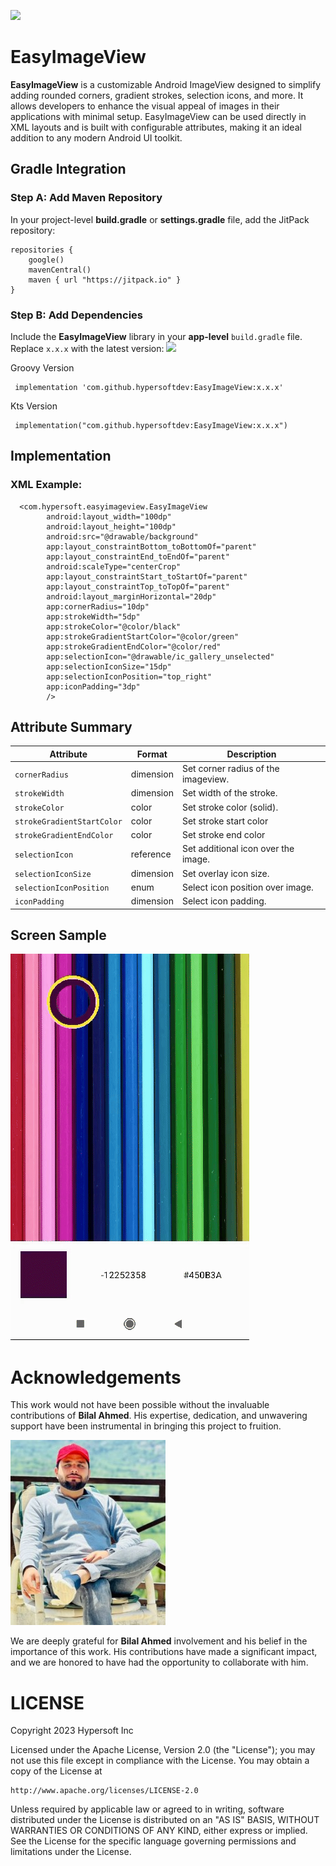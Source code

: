 [![](https://jitpack.io/v/hypersoftdev/EasyImageView.svg)](https://jitpack.io/#hypersoftdev/EasyImageView)


# EasyImageView

**EasyImageView** is a customizable Android ImageView designed to simplify adding rounded corners, gradient strokes, selection icons, and more. It allows developers to enhance the visual appeal of images in their applications with minimal setup. EasyImageView can be used directly in XML layouts and is built with configurable attributes, making it an ideal addition to any modern Android UI toolkit.
## Gradle Integration

### Step A: Add Maven Repository

In your project-level **build.gradle** or **settings.gradle** file, add the JitPack repository:
```
repositories {
    google()
    mavenCentral()
    maven { url "https://jitpack.io" }
}
```  

### Step B: Add Dependencies

Include the **EasyImageView** library in your **app-level** `build.gradle` file. Replace `x.x.x` with the latest version: [![](https://jitpack.io/v/hypersoftdev/EasyImageView.svg)](https://jitpack.io/#hypersoftdev/EasyImageView)


Groovy Version
```
 implementation 'com.github.hypersoftdev:EasyImageView:x.x.x'
```
Kts Version
```
 implementation("com.github.hypersoftdev:EasyImageView:x.x.x")
```

## Implementation

### XML Example:

```
  <com.hypersoft.easyimageview.EasyImageView
        android:layout_width="100dp"
        android:layout_height="100dp"
        android:src="@drawable/background"
        app:layout_constraintBottom_toBottomOf="parent"
        app:layout_constraintEnd_toEndOf="parent"
        android:scaleType="centerCrop"
        app:layout_constraintStart_toStartOf="parent"
        app:layout_constraintTop_toTopOf="parent"
        android:layout_marginHorizontal="20dp"
        app:cornerRadius="10dp"
        app:strokeWidth="5dp"
        app:strokeColor="@color/black"
        app:strokeGradientStartColor="@color/green"
        app:strokeGradientEndColor="@color/red"
        app:selectionIcon="@drawable/ic_gallery_unselected"
        app:selectionIconSize="15dp"
        app:selectionIconPosition="top_right"
        app:iconPadding="3dp"
        />

```


## Attribute Summary

| Attribute                  | Format    | Description                         |
|----------------------------|-----------|-------------------------------------|
| `cornerRadius `            | dimension | Set corner radius of the imageview. |
| `strokeWidth`              | dimension | Set width of the stroke.            |
| `strokeColor`              | color     | Set stroke color (solid).           |
| `strokeGradientStartColor` | color     | Set stroke start color              |
| `strokeGradientEndColor`   | color     | Set stroke end color                |
| `selectionIcon `           | reference | Set additional icon over the image. |
| `selectionIconSize`        | dimension | Set overlay icon size.              |
| `selectionIconPosition `   | enum      | Select icon position over image.    |
| `iconPadding `             | dimension | Select icon padding.                |


## Screen Sample
![Sample](https://github.com/hypersoftdev/ColorPicker/blob/master/screens/screengif.gif?raw=true)

# Acknowledgements

This work would not have been possible without the invaluable contributions of **Bilal Ahmed**. His expertise, dedication, and unwavering support have been instrumental in bringing this project to fruition.

![Profile](https://github.com/hypersoftdev/ColorPicker/blob/master/screens/profile_image.jpg?raw=true)

We are deeply grateful for **Bilal Ahmed** involvement and his belief in the importance of this work. His contributions have made a significant impact, and we are honored to have had the opportunity to collaborate with him.

# LICENSE

Copyright 2023 Hypersoft Inc

Licensed under the Apache License, Version 2.0 (the "License");
you may not use this file except in compliance with the License.
You may obtain a copy of the License at

    http://www.apache.org/licenses/LICENSE-2.0

Unless required by applicable law or agreed to in writing, software
distributed under the License is distributed on an "AS IS" BASIS,
WITHOUT WARRANTIES OR CONDITIONS OF ANY KIND, either express or implied.
See the License for the specific language governing permissions and
limitations under the License.
